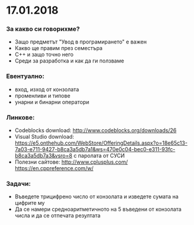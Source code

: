 # 17.01.2018

### За какво си говорихме?
* Защо предметът "Увод в програмирането" е важен
* Какво ще правим през семестъра
* С++ и защо точно него
* Среди за разработка и как да ги ползваме


### Евентуално:
* вход, изход от конзолата
* променливи и типове
* унарни и бинарни оператори

### Линкове:
* Codeblocks download: http://www.codeblocks.org/downloads/26
* Visual Studio download: https://e5.onthehub.com/WebStore/OfferingDetails.aspx?o=18e65c13-7a03-e711-9427-b8ca3a5db7a1&ws=470e0c04-bec0-e311-93fc-b8ca3a5db7a3&vsro=8 с паролата от СУСИ
* Полезни сайтове: http://www.cplusplus.com/ https://en.cppreference.com/w/

### Задачи:
* Въведете трицифрено число от конзолата и изведете сумата на цифрите му
* Да се намери средноаритметичното на 5 въведени от конзолата числа и да се отпечата резултата
